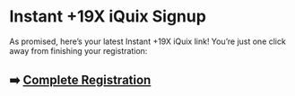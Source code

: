 # Instant +19X iQuix Signup

As promised, here’s your latest Instant +19X iQuix link! You’re just one click away from finishing your registration:

## ➡️ [Complete Registration](https://tinyurl.com/5dcjcfdf)